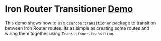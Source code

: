 # Iron Router Transitioner [Demo](http://ccorcos-transitioner.meteor.com)

This demo shows how to use [`ccorcos:transitioner`](https://github.com/ccorcos/meteor-transitioner) package to transition between Iron Router routes. Its as simple as creating some routes and wiring them together using `Transitioner.transition`.